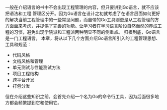 一般在介绍语言的书中不会出现工程管理的内容，但只要讲到Go语言，就不应该把语法和工程 管理区分开。因为Go语言在设计之初就考虑了在语言层面如何更好的解决当前工程管理中的一些常见问题，而自带的Go工具则更是从工程管理的方方面面来考虑，并提供了完善的功能。让学习者在学习语言阶段自然而然的养成工程的习惯，避免出现学院派和工程派两种明显不同的侧重点。
归根到底，Go语言是一门工程语言。
本章，将从以下几个方面介绍Go语言所引入的工程管理思想、工具和规范：

* 代码风格
* 文档风格和管理
* 单元测试与性能测试方法
* 项目工程结构
* 跨平台开发
* 打包分发

但在介绍这些知识之前，会首先介绍一个名为Go的命令行工具，因为后面很多地方都会频繁提到它和使用它。